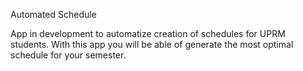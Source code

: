 Automated Schedule

App in development to automatize creation of schedules for UPRM students. With this app you will be able of generate the most optimal schedule for your semester.